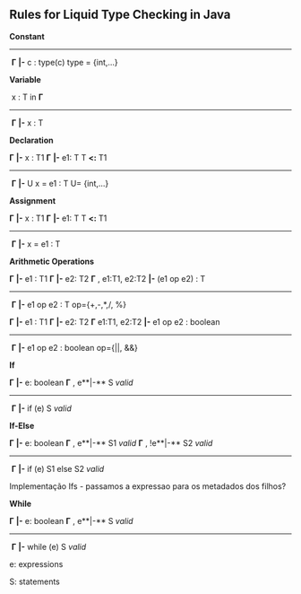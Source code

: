 ## Rules for Liquid Type Checking in Java



**Constant**

-------------------------------

​					**Γ** **|-**  c : type(c) 			type = {int,...}

**Variable**

​					x : T in   **Γ** 

-------------------------------

​					**Γ** **|-**  x :  T



**Declaration**

**Γ** **|-** x : T1	      **Γ** **|-** e1: T			T **<:** T1

-------------------------------

​					**Γ** **|-**  U x = e1 :  T			U= {int,...}



**Assignment**

**Γ** **|-** x : T1	      **Γ** **|-** e1: T			T **<:** T1

-------------------------------

​					**Γ** **|-**  x = e1 :  T



**Arithmetic Operations**

**Γ** **|-** e1 : T1	      **Γ** **|-** e2: T2		**Γ** , e1:T1, e2:T2 **|-** (e1 op e2) : T

-------------------------------

​					    **Γ** **|-**  e1 op e2 :  T			op={+,-,*,/, %}





**Γ** **|-** e1 : T1	      **Γ** **|-** e2: T2		**Γ** e1:T1, e2:T2  **|-**  e1 op e2 : boolean

-------------------------------

​					             **Γ** **|-**  e1 op e2 :  boolean			op={||, &&}





**If** 

**Γ** **|-** e: boolean	      **Γ** , e**|-** S *valid*	

-------------------------------

​					**Γ** **|-**  if (e) S  *valid*



**If-Else**

**Γ** **|-** e: boolean	      **Γ** , e**|-** S1 *valid*        **Γ** , !e**|-** S2 *valid*	

-------------------------------

​					**Γ** **|-**  if (e) S1 else S2  *valid*



Implementação Ifs - passamos a expressao para os metadados dos filhos?



**While**

**Γ** **|-** e: boolean	      **Γ** , e**|-** S *valid*	

-------------------------------

​					**Γ** **|-**  while (e)  S  *valid*





e: expressions

S: statements

